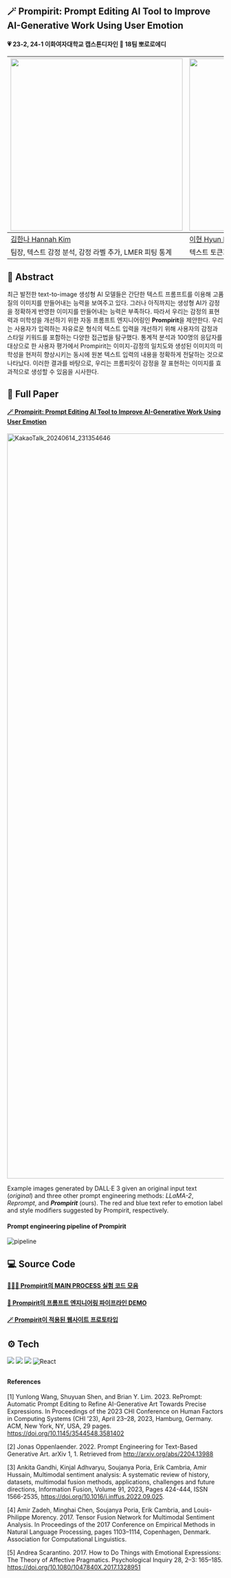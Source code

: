## 🪄 Prompirit: Prompt Editing AI Tool to Improve AI-Generative Work Using User Emotion

#### 💗 23-2, 24-1 이화여자대학교 캡스톤디자인 🎨 18팀 뽀로로에디

| <img src="https://github.com/AnT-Prompirit/.github/assets/77625287/648828be-460b-481b-88a5-a1af54166983" width="400"> | <img src="https://github.com/AnT-Prompirit/.github/assets/77625287/2efbffaf-fbc6-4adf-bffc-de5568a2fada" width="400"> | <img src="https://github.com/AnT-Prompirit/.github/assets/77625287/43c610b8-6076-4c2f-a972-c061fbea7f32" width="380"> |
| ----------------------------------- | ---------------------------------------| ------------------------------------- |
|[김한나 Hannah Kim](https://github.com/gamddalki)|[이현 Hyun Lee](https://github.com/hyuni0316)|[방선유 Sunyu Bang](https://github.com/syou-b)|
|팀장, 텍스트 감정 분석, 감정 라벨 추가, LMER 피팅 통계|텍스트 토큰화, 스타일 키워드, 평균 & 정규화 통계|스타일 키워드, 설문지 제작, ANOVA & Pearson 통계|

## 🌟 Abstract
최근 발전한 text-to-image 생성형 AI 모델들은 간단한 텍스트 프롬프트를 이용해 고품질의 이미지를 만들어내는 능력을 보여주고 있다. 그러나 아직까지는 생성형 AI가 감정을 정확하게 반영한 이미지를 만들어내는 능력은 부족하다. 따라서 우리는 감정의 표현력과 미학성을 개선하기 위한 자동 프롬프트 엔지니어링인 **Prompirit**을 제안한다. 우리는 사용자가 입력하는 자유로운 형식의 텍스트 입력을 개선하기 위해 사용자의 감정과 스타일 키워드를 포함하는 다양한 접근법을 탐구했다. 통계적 분석과 100명의 응답자를 대상으로 한 사용자 평가에서 Prompirit는 이미지-감정의 일치도와 생성된 이미지의 미학성을 현저히 향상시키는 동시에 원본 텍스트 입력의 내용을 정확하게 전달하는 것으로 나타났다. 이러한 결과를 바탕으로, 우리는 프롬피릿이 감정을 잘 표현하는 이미지를 효과적으로 생성할 수 있음을 시사한다.

## 📃 Full Paper
#### [🪄 Prompirit: Prompt Editing AI Tool to Improve AI-Generative Work Using User Emotion](https://sites.google.com/view/prompirit-pororoeddy)
<img width="1731" alt="KakaoTalk_20240614_231354646" src="https://github.com/AnT-Prompirit/.github/assets/77625287/2e81bbd7-2f70-4964-b9ad-7a73974b9b82">

Example images generated by DALL·E 3 given an original input text (_original_) and three other prompt engineering methods: _LLaMA-2_, _Reprompt_, and **_Prompirit_** (ours). The red and blue text refer to emotion label and style modifiers suggested by Prompirit, respectively.

#### Prompt engineering pipeline of Prompirit
![pipeline](https://github.com/AnT-Prompirit/.github/assets/77625287/f35313a2-f524-4c0d-a77e-7723994eac96)


## 💻 Source Code
#### [👩🏻‍🔬 Prompirit의 MAIN PROCESS 실험 코드 모음](https://github.com/AnT-Prompirit/experiment)
#### [💌 Prompirit의 프롬프트 엔지니어링 파이프라인 DEMO](https://github.com/AnT-Prompirit/prompirit_final_code)
#### [🪄 Prompirit이 적용된 웹사이트 프로토타입](https://github.com/AnT-Prompirit/Prompirit)


## ⚙️ Tech
<img src="https://img.shields.io/badge/Python-3776AB?style=for-the-badge&logo=Python&logoColor=white"> <img src="https://img.shields.io/badge/PyTorch-EE4C2C?style=for-the-badge&logo=PyTorch&logoColor=white"> <img src="https://img.shields.io/badge/OpenAI-412991?style=for-the-badge&logo=OpenAI&logoColor=white">   ![React](https://img.shields.io/badge/React-61DAFB.svg?style=for-the-badge&logo=React&logoColor=fff)

##
#### References
[1] Yunlong Wang, Shuyuan Shen, and Brian Y. Lim. 2023. RePrompt: Automatic Prompt Editing to Refine AI-Generative Art Towards Precise Expressions. In Proceedings of the 2023 CHI Conference on Human Factors in Computing Systems (CHI ’23), April 23–28, 2023, Hamburg, Germany. ACM, New York, NY, USA, 29 pages. https://doi.org/10.1145/3544548.3581402

[2] Jonas Oppenlaender. 2022. Prompt Engineering for Text-Based Generative Art. arXiv 1, 1. Retrieved from http://arxiv.org/abs/2204.13988

[3] Ankita Gandhi, Kinjal Adhvaryu, Soujanya Poria, Erik Cambria, Amir Hussain, Multimodal sentiment analysis: A systematic review of history, datasets, multimodal fusion methods, applications, challenges and future directions, Information Fusion, Volume 91, 2023, Pages 424-444, ISSN 1566-2535, https://doi.org/10.1016/j.inffus.2022.09.025.

[4] Amir Zadeh, Minghai Chen, Soujanya Poria, Erik Cambria, and Louis-Philippe Morency. 2017. Tensor Fusion Network for Multimodal Sentiment Analysis. In Proceedings of the 2017 Conference on Empirical Methods in Natural Language Processing, pages 1103–1114, Copenhagen, Denmark. Association for Computational Linguistics.

[5] Andrea Scarantino. 2017. How to Do Things with Emotional Expressions: The Theory of Affective Pragmatics. Psychological Inquiry 28, 2–3: 165–185. https://doi.org/10.1080/1047840X.2017.1328951
